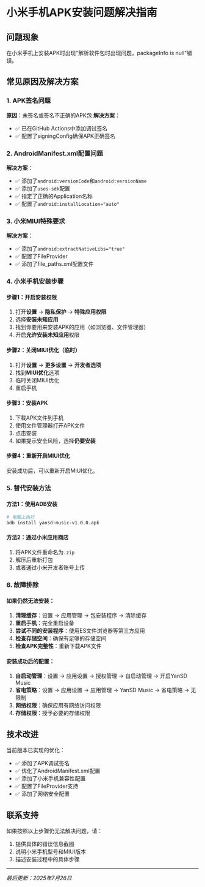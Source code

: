 # 小米手机APK安装问题解决指南

## 问题现象
在小米手机上安装APK时出现"解析软件包时出现问题，packageInfo is null"错误。

## 常见原因及解决方案

### 1. APK签名问题
**原因**：未签名或签名不正确的APK包
**解决方案**：
- ✅ 已在GitHub Actions中添加调试签名
- ✅ 配置了signingConfig确保APK正确签名

### 2. AndroidManifest.xml配置问题
**解决方案**：
- ✅ 添加了`android:versionCode`和`android:versionName`
- ✅ 添加了`uses-sdk`配置
- ✅ 指定了正确的Application名称
- ✅ 配置了`android:installLocation="auto"`

### 3. 小米MIUI特殊要求
**解决方案**：
- ✅ 添加了`android:extractNativeLibs="true"`
- ✅ 配置了FileProvider
- ✅ 添加了file_paths.xml配置文件

### 4. 小米手机安装步骤

#### 步骤1：开启安装权限
1. 打开**设置** → **隐私保护** → **特殊应用权限**
2. 选择**安装未知应用**
3. 找到你要用来安装APK的应用（如浏览器、文件管理器）
4. 开启**允许安装未知应用**权限

#### 步骤2：关闭MIUI优化（临时）
1. 打开**设置** → **更多设置** → **开发者选项**
2. 找到**MIUI优化**选项
3. 临时关闭MIUI优化
4. 重启手机

#### 步骤3：安装APK
1. 下载APK文件到手机
2. 使用文件管理器打开APK文件
3. 点击安装
4. 如果提示安全风险，选择**仍要安装**

#### 步骤4：重新开启MIUI优化
安装成功后，可以重新开启MIUI优化。

### 5. 替代安装方法

#### 方法1：使用ADB安装
```bash
# 电脑上执行
adb install yansd-music-v1.0.0.apk
```

#### 方法2：通过小米应用商店
1. 将APK文件重命名为`.zip`
2. 解压后重新打包
3. 或者通过小米开发者账号上传

### 6. 故障排除

#### 如果仍然无法安装：
1. **清理缓存**：设置 → 应用管理 → 包安装程序 → 清除缓存
2. **重启手机**：完全重启设备
3. **尝试不同的安装程序**：使用ES文件浏览器等第三方应用
4. **检查存储空间**：确保有足够的存储空间
5. **检查APK完整性**：重新下载APK文件

#### 安装成功后的配置：
1. **自启动管理**：设置 → 应用设置 → 授权管理 → 自启动管理 → 开启YanSD Music
2. **省电策略**：设置 → 应用设置 → 应用管理 → YanSD Music → 省电策略 → 无限制
3. **网络权限**：确保应用有网络访问权限
4. **存储权限**：授予必要的存储权限

## 技术改进

当前版本已实现的优化：
- ✅ 添加了APK调试签名
- ✅ 优化了AndroidManifest.xml配置
- ✅ 添加了小米手机兼容性配置
- ✅ 配置了FileProvider支持
- ✅ 添加了网络安全配置

## 联系支持

如果按照以上步骤仍无法解决问题，请：
1. 提供具体的错误信息截图
2. 说明小米手机型号和MIUI版本
3. 描述安装过程中的具体步骤

---
*最后更新：2025年7月26日*
